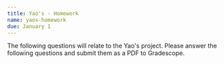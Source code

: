 ```yaml
---
title: Yao's - Homework
name: yaos-homework
due: January 1 
---
```


The following questions will relate to the Yao's project. Please answer the following questions and submit them as a PDF to Gradescope.

